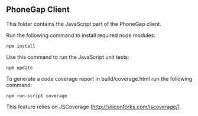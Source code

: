 ## PhoneGap Client ##

This folder contains the JavaScript part of the PhoneGap client.

Run the following command to install required node modules:

    npm install
    
Use this command to run the JavaScript unit tests:

    npm update
    
To generate a code coverage report in build/coverage.html run the following command:

    npm run-script coverage
   
 This feature relies on JSCoverage [http://siliconforks.com/jscoverage/].